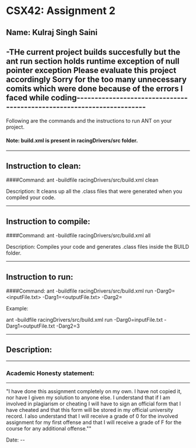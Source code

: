 # CSX42: Assignment 2
## Name: Kulraj Singh Saini

-THe current project builds succesfully but the ant run section holds runtime exception of null pointer exception
Please evaluate this project accordingly
Sorry for the too many unnecessary comits which were done because of the errors I faced while coding----------------------------------------------------------------------
-----------------------------------------------------------------------


Following are the commands and the instructions to run ANT on your project.
#### Note: build.xml is present in racingDrivers/src folder.

-----------------------------------------------------------------------
## Instruction to clean:

####Command: 
ant -buildfile racingDrivers/src/build.xml clean

Description: It cleans up all the .class files that were generated when you
compiled your code.

-----------------------------------------------------------------------
## Instruction to compile:

####Command: ant -buildfile racingDrivers/src/build.xml all

Description: Compiles your code and generates .class files inside the BUILD folder.

-----------------------------------------------------------------------
## Instruction to run:

####Command: 
ant -buildfile racingDrivers/src/build.xml run -Darg0=<inputFile.txt> -Darg1=<outputFile.txt> -Darg2=<Logger-Value> 

Example:

ant -buildfile racingDrivers/src/build.xml run -Darg0=inputFile.txt -Darg1=outputFile.txt -Darg2=3



-----------------------------------------------------------------------
## Description:


-----------------------------------------------------------------------
### Academic Honesty statement:
-----------------------------------------------------------------------

"I have done this assignment completely on my own. I have not copied
it, nor have I given my solution to anyone else. I understand that if
I am involved in plagiarism or cheating I will have to sign an
official form that I have cheated and that this form will be stored in
my official university record. I also understand that I will receive a
grade of 0 for the involved assignment for my first offense and that I
will receive a grade of F for the course for any additional
offense.""

Date: -- 


